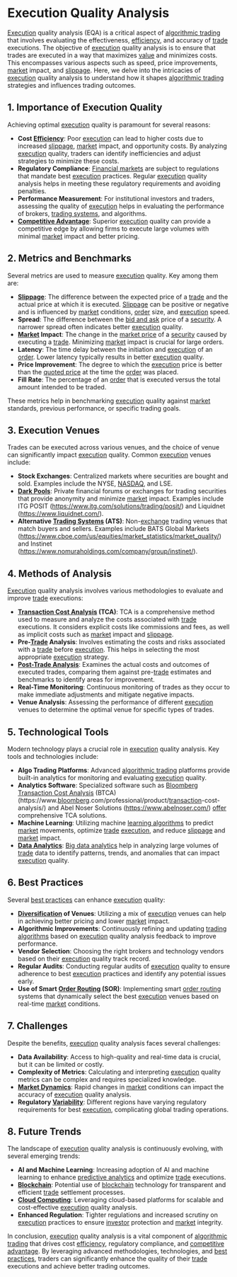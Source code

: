 # Execution Quality Analysis

[Execution](../e/execution.md) quality analysis (EQA) is a critical aspect of [algorithmic trading](../a/algorithmic_trading.md) that involves evaluating the effectiveness, [efficiency](../e/efficiency.md), and accuracy of [trade](../t/trade.md) executions. The objective of [execution](../e/execution.md) quality analysis is to ensure that trades are executed in a way that maximizes [value](../v/value.md) and minimizes costs. This encompasses various aspects such as speed, price improvements, [market](../m/market.md) impact, and [slippage](../s/slippage.md). Here, we delve into the intricacies of [execution](../e/execution.md) quality analysis to understand how it shapes [algorithmic trading](../a/algorithmic_trading.md) strategies and influences trading outcomes.

## 1. Importance of Execution Quality

Achieving optimal [execution](../e/execution.md) quality is paramount for several reasons:

- **Cost [Efficiency](../e/efficiency.md)**: Poor [execution](../e/execution.md) can lead to higher costs due to increased [slippage](../s/slippage.md), [market](../m/market.md) impact, and opportunity costs. By analyzing [execution](../e/execution.md) quality, traders can identify inefficiencies and adjust strategies to minimize these costs.
- **Regulatory Compliance**: [Financial markets](../f/financial_market.md) are subject to regulations that mandate best [execution](../e/execution.md) practices. Regular [execution](../e/execution.md) quality analysis helps in meeting these regulatory requirements and avoiding penalties.
- **Performance Measurement**: For institutional investors and traders, assessing the quality of [execution](../e/execution.md) helps in evaluating the performance of brokers, [trading systems](../t/trading_systems.md), and algorithms.
- **[Competitive Advantage](../c/competitive_advantage.md)**: Superior [execution](../e/execution.md) quality can provide a competitive edge by allowing firms to execute large volumes with minimal [market](../m/market.md) impact and better pricing.

## 2. Metrics and Benchmarks

Several metrics are used to measure [execution](../e/execution.md) quality. Key among them are:

- **[Slippage](../s/slippage.md)**: The difference between the expected price of a [trade](../t/trade.md) and the actual price at which it is executed. [Slippage](../s/slippage.md) can be positive or negative and is influenced by [market](../m/market.md) conditions, [order](../o/order.md) size, and [execution](../e/execution.md) speed.
- **Spread**: The difference between the [bid and ask](../b/bid_and_ask.md) price of a [security](../s/security.md). A narrower spread often indicates better [execution](../e/execution.md) quality.
- **[Market](../m/market.md) Impact**: The change in the [market price](../m/market_price.md) of a [security](../s/security.md) caused by executing a [trade](../t/trade.md). Minimizing [market](../m/market.md) impact is crucial for large orders.
- **Latency**: The time delay between the initiation and [execution](../e/execution.md) of an [order](../o/order.md). Lower latency typically results in better [execution](../e/execution.md) quality.
- **Price Improvement**: The degree to which the [execution](../e/execution.md) price is better than the [quoted price](../q/quoted_price.md) at the time the [order](../o/order.md) was placed.
- **Fill Rate**: The percentage of an [order](../o/order.md) that is executed versus the total amount intended to be traded.

These metrics help in benchmarking [execution](../e/execution.md) quality against [market](../m/market.md) standards, previous performance, or specific trading goals.

## 3. Execution Venues

Trades can be executed across various venues, and the choice of venue can significantly impact [execution](../e/execution.md) quality. Common [execution](../e/execution.md) venues include:

- **Stock Exchanges**: Centralized markets where securities are bought and sold. Examples include the NYSE, [NASDAQ](../n/nasdaq.md), and LSE.
- **[Dark Pools](../d/dark_pools.md)**: Private financial forums or exchanges for trading securities that provide anonymity and minimize [market](../m/market.md) impact. Examples include ITG POSIT (https://www.itg.com/solutions/trading/posit/) and Liquidnet (https://www.liquidnet.com/).
- **Alternative [Trading Systems](../t/trading_systems.md) (ATS)**: Non-[exchange](../e/exchange.md) trading venues that match buyers and sellers. Examples include BATS Global Markets (https://www.cboe.com/us/equities/market_statistics/market_quality/) and Instinet (https://www.nomuraholdings.com/company/group/instinet/).

## 4. Methods of Analysis

[Execution](../e/execution.md) quality analysis involves various methodologies to evaluate and improve [trade](../t/trade.md) executions:

- **[Transaction Cost Analysis](../t/transaction_cost_analysis.md) (TCA)**: TCA is a comprehensive method used to measure and analyze the costs associated with [trade](../t/trade.md) executions. It considers explicit costs like commissions and fees, as well as implicit costs such as [market](../m/market.md) impact and [slippage](../s/slippage.md).
- **Pre-[Trade](../t/trade.md) Analysis**: Involves estimating the costs and risks associated with a [trade](../t/trade.md) before [execution](../e/execution.md). This helps in selecting the most appropriate [execution](../e/execution.md) strategy.
- **[Post-Trade Analysis](../p/post-trade_analysis.md)**: Examines the actual costs and outcomes of executed trades, comparing them against pre-[trade](../t/trade.md) estimates and benchmarks to identify areas for improvement.
- **Real-Time Monitoring**: Continuous monitoring of trades as they occur to make immediate adjustments and mitigate negative impacts.
- **Venue Analysis**: Assessing the performance of different [execution](../e/execution.md) venues to determine the optimal venue for specific types of trades.

## 5. Technological Tools

Modern technology plays a crucial role in [execution](../e/execution.md) quality analysis. Key tools and technologies include:

- **Algo Trading Platforms**: Advanced [algorithmic trading](../a/algorithmic_trading.md) platforms provide built-in analytics for monitoring and evaluating [execution](../e/execution.md) quality.
- **Analytics Software**: Specialized software such as [Bloomberg](../b/bloomberg.md) [Transaction Cost Analysis](../t/transaction_cost_analysis.md) (BTCA) (https://www.[bloomberg](../b/bloomberg.md).com/professional/product/[transaction](../t/transaction.md)-cost-analysis/) and Abel Noser Solutions (https://www.abelnoser.com/) [offer](../o/offer.md) comprehensive TCA solutions.
- **Machine Learning**: Utilizing machine [learning algorithms](../l/learning_algorithms_in_trading.md) to predict [market](../m/market.md) movements, optimize [trade](../t/trade.md) [execution](../e/execution.md), and reduce [slippage](../s/slippage.md) and [market](../m/market.md) impact.
- **[Data Analytics](../d/data_analytics.md)**: [Big data analytics](../b/big_data_analytics_in_trading.md) help in analyzing large volumes of [trade](../t/trade.md) data to identify patterns, trends, and anomalies that can impact [execution](../e/execution.md) quality.

## 6. Best Practices

Several [best practices](../b/best_practices.md) can enhance [execution](../e/execution.md) quality:

- **[Diversification](../d/diversification.md) of Venues**: Utilizing a mix of [execution](../e/execution.md) venues can help in achieving better pricing and lower [market](../m/market.md) impact.
- **Algorithmic Improvements**: Continuously refining and updating [trading algorithms](../t/trading_algorithms.md) based on [execution](../e/execution.md) quality analysis feedback to improve performance.
- **Vendor Selection**: Choosing the right brokers and technology vendors based on their [execution](../e/execution.md) quality track record.
- **Regular Audits**: Conducting regular audits of [execution](../e/execution.md) quality to ensure adherence to best [execution](../e/execution.md) practices and identify any potential issues early.
- **Use of Smart [Order Routing](../o/order_routing.md) (SOR)**: Implementing smart [order routing](../o/order_routing.md) systems that dynamically select the best [execution](../e/execution.md) venues based on real-time [market](../m/market.md) conditions.

## 7. Challenges

Despite the benefits, [execution](../e/execution.md) quality analysis faces several challenges:

- **Data Availability**: Access to high-quality and real-time data is crucial, but it can be limited or costly.
- **Complexity of Metrics**: Calculating and interpreting [execution](../e/execution.md) quality metrics can be complex and requires specialized knowledge.
- **[Market Dynamics](../m/market_dynamics.md)**: Rapid changes in [market](../m/market.md) conditions can impact the accuracy of [execution](../e/execution.md) quality analysis.
- **Regulatory [Variability](../v/variability.md)**: Different regions have varying regulatory requirements for best [execution](../e/execution.md), complicating global trading operations.

## 8. Future Trends

The landscape of [execution](../e/execution.md) quality analysis is continuously evolving, with several emerging trends:

- **AI and Machine Learning**: Increasing adoption of AI and machine learning to enhance [predictive analytics](../p/predictive_analytics.md) and optimize [trade](../t/trade.md) executions.
- **[Blockchain](../b/blockchain_in_trading.md)**: Potential use of [blockchain](../b/blockchain_in_trading.md) technology for transparent and efficient [trade](../t/trade.md) settlement processes.
- **[Cloud Computing](../c/cloud_computing_in_trading.md)**: Leveraging cloud-based platforms for scalable and cost-effective [execution](../e/execution.md) quality analysis.
- **Enhanced Regulation**: Tighter regulations and increased scrutiny on [execution](../e/execution.md) practices to ensure [investor](../i/investor.md) protection and [market](../m/market.md) integrity.

In conclusion, [execution](../e/execution.md) quality analysis is a vital component of [algorithmic trading](../a/algorithmic_trading.md) that drives cost [efficiency](../e/efficiency.md), regulatory compliance, and [competitive advantage](../c/competitive_advantage.md). By leveraging advanced methodologies, technologies, and [best practices](../b/best_practices.md), traders can significantly enhance the quality of their [trade](../t/trade.md) executions and achieve better trading outcomes.
